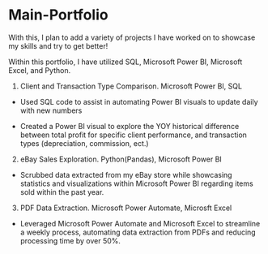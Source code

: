 # Main-Portfolio
With this, I plan to add a variety of projects I have worked on to showcase my skills and try to get better!

Within this portfolio, I have utilized SQL, Microsoft Power BI, Microsoft Excel, and Python.


1. Client and Transaction Type Comparison. Microsoft Power BI, SQL

- Used SQL code to assist in automating Power BI visuals to update daily with new numbers

- Created a Power BI visual to explore the YOY historical difference between total profit for specific client performance, and transaction types (depreciation, commission, ect.)

2. eBay Sales Exploration. Python(Pandas), Microsoft Power BI

- Scrubbed data extracted from my eBay store while showcasing statistics and visualizations within Microsoft Power BI regarding items sold within the past year.

3. PDF Data Extraction. Microsoft Power Automate, Microsft Excel

- Leveraged Microsoft Power Automate and Microsoft Excel to streamline a weekly process, automating data extraction from PDFs and reducing processing time by over 50%.
